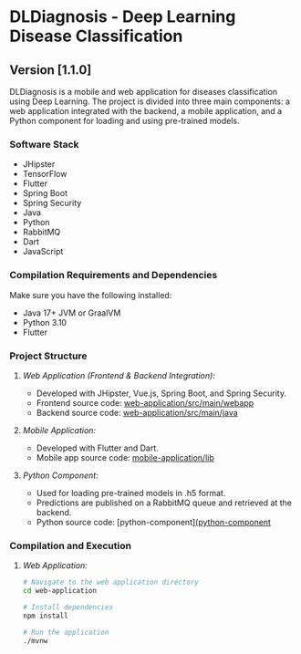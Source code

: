 # DLDiagnosis - Deep Learning Disease Classification

## Version [1.1.0]

DLDiagnosis is a mobile and web application for diseases classification using Deep Learning. The project is divided into three main components: a web application integrated with the backend, a mobile application, and a Python component for loading and using pre-trained models.

### Software Stack

- JHipster
- TensorFlow
- Flutter
- Spring Boot
- Spring Security
- Java
- Python
- RabbitMQ
- Dart
- JavaScript

### Compilation Requirements and Dependencies

Make sure you have the following installed:

- Java 17+ JVM or GraalVM
- Python 3.10
- Flutter

### Project Structure

1. *Web Application (Frontend & Backend Integration):*
   - Developed with JHipster, Vue.js, Spring Boot, and Spring Security.
   - Frontend source code: [web-application/src/main/webapp](web-application/src/main/webapp)
   - Backend source code: [web-application/src/main/java](web-application/src/main/java)

2. *Mobile Application:*
   - Developed with Flutter and Dart.
   - Mobile app source code: [mobile-application/lib](mobile-application/lib)

3. *Python Component:*
   - Used for loading pre-trained models in .h5 format.
   - Predictions are published on a RabbitMQ queue and retrieved at the backend.
   - Python source code: [python-component][(python-component](https://github.com/najiaokacha/DLDiagnosisClassification/tree/master)

### Compilation and Execution

1. *Web Application:*
   ```bash
   # Navigate to the web application directory
   cd web-application

   # Install dependencies
   npm install

   # Run the application
   ./mvnw
